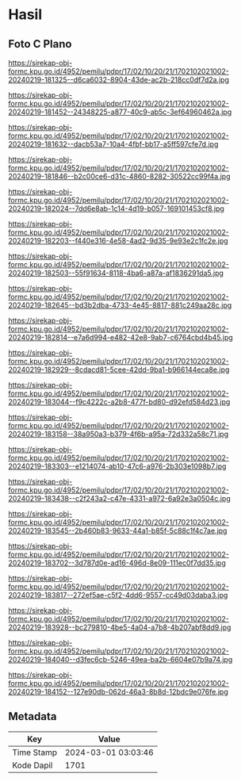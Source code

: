 # Hasil

## Foto C Plano

https://sirekap-obj-formc.kpu.go.id/4952/pemilu/pdpr/17/02/10/20/21/1702102021002-20240219-181325--d6ca6032-8904-43de-ac2b-218cc0df7d2a.jpg

https://sirekap-obj-formc.kpu.go.id/4952/pemilu/pdpr/17/02/10/20/21/1702102021002-20240219-181452--24348225-a877-40c9-ab5c-3ef64960462a.jpg

https://sirekap-obj-formc.kpu.go.id/4952/pemilu/pdpr/17/02/10/20/21/1702102021002-20240219-181632--dacb53a7-10a4-4fbf-bb17-a5ff597cfe7d.jpg

https://sirekap-obj-formc.kpu.go.id/4952/pemilu/pdpr/17/02/10/20/21/1702102021002-20240219-181846--b2c00ce6-d31c-4860-8282-30522cc99f4a.jpg

https://sirekap-obj-formc.kpu.go.id/4952/pemilu/pdpr/17/02/10/20/21/1702102021002-20240219-182024--7dd6e8ab-1c14-4d19-b057-169101453cf8.jpg

https://sirekap-obj-formc.kpu.go.id/4952/pemilu/pdpr/17/02/10/20/21/1702102021002-20240219-182203--f440e316-4e58-4ad2-9d35-9e93e2c1fc2e.jpg

https://sirekap-obj-formc.kpu.go.id/4952/pemilu/pdpr/17/02/10/20/21/1702102021002-20240219-182503--55f91634-8118-4ba6-a87a-af1836291da5.jpg

https://sirekap-obj-formc.kpu.go.id/4952/pemilu/pdpr/17/02/10/20/21/1702102021002-20240219-182645--bd3b2dba-4733-4e45-8817-881c249aa28c.jpg

https://sirekap-obj-formc.kpu.go.id/4952/pemilu/pdpr/17/02/10/20/21/1702102021002-20240219-182814--e7a6d994-e482-42e8-9ab7-c6764cbd4b45.jpg

https://sirekap-obj-formc.kpu.go.id/4952/pemilu/pdpr/17/02/10/20/21/1702102021002-20240219-182929--8cdacd81-5cee-42dd-9ba1-b966144eca8e.jpg

https://sirekap-obj-formc.kpu.go.id/4952/pemilu/pdpr/17/02/10/20/21/1702102021002-20240219-183044--f9c4222c-a2b8-477f-bd80-d92efd584d23.jpg

https://sirekap-obj-formc.kpu.go.id/4952/pemilu/pdpr/17/02/10/20/21/1702102021002-20240219-183158--38a950a3-b379-4f6b-a95a-72d332a58c71.jpg

https://sirekap-obj-formc.kpu.go.id/4952/pemilu/pdpr/17/02/10/20/21/1702102021002-20240219-183303--e1214074-ab10-47c6-a976-2b303e1098b7.jpg

https://sirekap-obj-formc.kpu.go.id/4952/pemilu/pdpr/17/02/10/20/21/1702102021002-20240219-183438--c2f243a2-c47e-4331-a972-6a92e3a0504c.jpg

https://sirekap-obj-formc.kpu.go.id/4952/pemilu/pdpr/17/02/10/20/21/1702102021002-20240219-183545--2b460b83-9633-44a1-b85f-5c88c1f4c7ae.jpg

https://sirekap-obj-formc.kpu.go.id/4952/pemilu/pdpr/17/02/10/20/21/1702102021002-20240219-183702--3d787d0e-ad16-496d-8e09-111ec0f7dd35.jpg

https://sirekap-obj-formc.kpu.go.id/4952/pemilu/pdpr/17/02/10/20/21/1702102021002-20240219-183817--272ef5ae-c5f2-4dd6-9557-cc49d03daba3.jpg

https://sirekap-obj-formc.kpu.go.id/4952/pemilu/pdpr/17/02/10/20/21/1702102021002-20240219-183928--bc279810-4be5-4a04-a7b8-4b207abf8dd9.jpg

https://sirekap-obj-formc.kpu.go.id/4952/pemilu/pdpr/17/02/10/20/21/1702102021002-20240219-184040--d3fec6cb-5246-49ea-ba2b-6604e07b9a74.jpg

https://sirekap-obj-formc.kpu.go.id/4952/pemilu/pdpr/17/02/10/20/21/1702102021002-20240219-184152--127e90db-062d-46a3-8b8d-12bdc9e076fe.jpg


## Metadata

| Key        | Value               |
| ---------- | ------------------- |
| Time Stamp | 2024-03-01 03:03:46 |
| Kode Dapil | 1701                |



